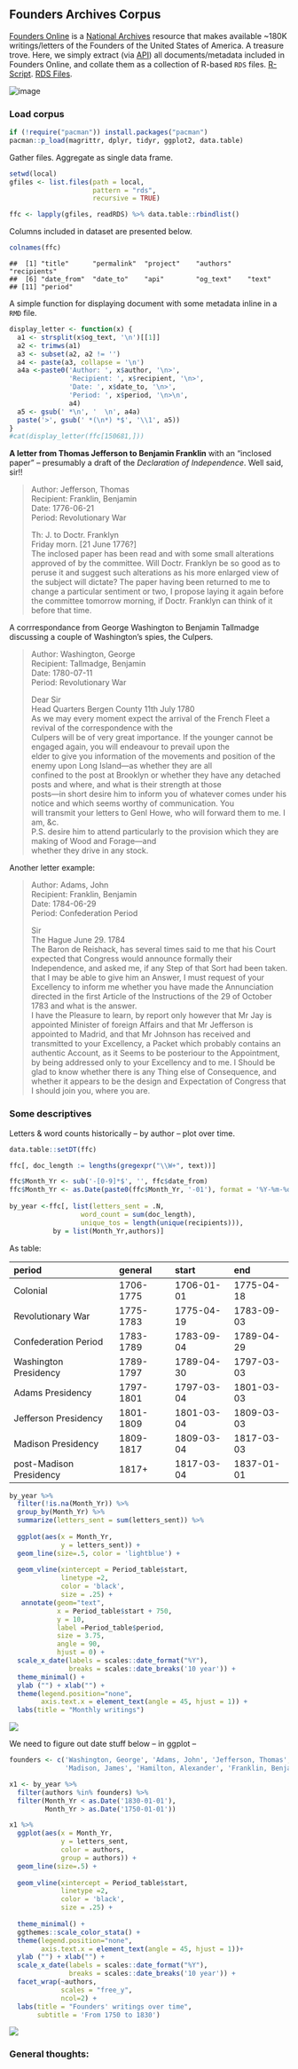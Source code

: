 Founders Archives Corpus
------------------------

[Founders Online](https://founders.archives.gov/) is a [National
Archives](https://www.archives.gov/) resource that makes available
\~180K writings/letters of the Founders of the United States of America.
A treasure trove. Here, we simply extract (via
[API](https://founders.archives.gov/API/docdata/)) all
documents/metadata included in Founders Online, and collate them as a
collection of R-based `RDS` files.
[R-Script](https://github.com/jaytimm/founders_archive_corpus/blob/master/scrape_founders_archive.R).
[RDS
Files](https://github.com/jaytimm/founders_archive_corpus/tree/master/data).

![image](/README_files/figure-markdown_github/founders.png)

### Load corpus

``` r
if (!require("pacman")) install.packages("pacman")
pacman::p_load(magrittr, dplyr, tidyr, ggplot2, data.table)
```

Gather files. Aggregate as single data frame.

``` r
setwd(local)
gfiles <- list.files(path = local, 
                     pattern = "rds", 
                     recursive = TRUE) 

ffc <- lapply(gfiles, readRDS) %>% data.table::rbindlist()
```

Columns included in dataset are presented below.

``` r
colnames(ffc)
```

    ##  [1] "title"      "permalink"  "project"    "authors"    "recipients"
    ##  [6] "date_from"  "date_to"    "api"        "og_text"    "text"      
    ## [11] "period"

A simple function for displaying document with some metadata inline in a
`RMD` file.

``` r
display_letter <- function(x) {
  a1 <- strsplit(x$og_text, '\n')[[1]]
  a2 <- trimws(a1)
  a3 <- subset(a2, a2 != '')
  a4 <- paste(a3, collapse = '\n')
  a4a <-paste0('Author: ', x$author, '\n>', 
               'Recipient: ', x$recipient, '\n>', 
               'Date: ', x$date_to, '\n>', 
               'Period: ', x$period, '\n>\n', 
               a4)
  a5 <- gsub(' *\n', '  \n', a4a)
  paste('>', gsub(' *(\n*) *$', '\\1', a5))
}
#cat(display_letter(ffc[150681,]))
```

**A letter from Thomas Jefferson to Benjamin Franklin** with an
“inclosed paper” – presumably a draft of the *Declaration of
Independence*. Well said, sir!!

> Author: Jefferson, Thomas  
> Recipient: Franklin, Benjamin  
> Date: 1776-06-21  
> Period: Revolutionary War
>
> Th: J. to Doctr. Franklyn  
> Friday morn. \[21 June 1776?\]  
> The inclosed paper has been read and with some small alterations
> approved of by the committee. Will Doctr. Franklyn be so good as to
> peruse it and suggest such alterations as his more enlarged view of
> the subject will dictate? The paper having been returned to me to
> change a particular sentiment or two, I propose laying it again before
> the committee tomorrow morning, if Doctr. Franklyn can think of it
> before that time.

A corrrespondance from George Washington to Benjamin Tallmadge
discussing a couple of Washington’s spies, the Culpers.

> Author: Washington, George  
> Recipient: Tallmadge, Benjamin  
> Date: 1780-07-11  
> Period: Revolutionary War
>
> Dear Sir  
> Head Quarters Bergen County 11th July 1780  
> As we may every moment expect the arrival of the French Fleet a
> revival of the correspondence with the  
> Culpers will be of very great importance. If the younger cannot be
> engaged again, you will endeavour to prevail upon the  
> elder to give you information of the movements and position of the
> enemy upon Long Island—as whether they are all  
> confined to the post at Brooklyn or whether they have any detached
> posts and where, and what is their strength at those  
> posts—in short desire him to inform you of whatever comes under his
> notice and which seems worthy of communication. You  
> will transmit your letters to Genl Howe, who will forward them to me.
> I am, &c.  
> P.S. desire him to attend particularly to the provision which they are
> making of Wood and Forage—and  
> whether they drive in any stock.

Another letter example:

> Author: Adams, John  
> Recipient: Franklin, Benjamin  
> Date: 1784-06-29  
> Period: Confederation Period
>
> Sir  
> The Hague June 29. 1784  
> The Baron de Reishack, has several times said to me that his Court
> expected that Congress would announce formally their Independence, and
> asked me, if any Step of that Sort had been taken. that I may be able
> to give him an Answer, I must request of your Excellency to inform me
> whether you have made the Annunciation directed in the first Article
> of the Instructions of the 29 of October 1783 and what is the
> answer.  
> I have the Pleasure to learn, by report only however that Mr Jay is
> appointed Minister of foreign Affairs and that Mr Jefferson is
> appointed to Madrid, and that Mr Johnson has received and transmitted
> to your Excellency, a Packet which probably contains an authentic
> Account, as it Seems to be posteriour to the Appointment, by being
> addressed only to your Excellency and to me. I Should be glad to know
> whether there is any Thing else of Consequence, and whether it appears
> to be the design and Expectation of Congress that I should join you,
> where you are.

### Some descriptives

Letters & word counts historically – by author – plot over time.

``` r
data.table::setDT(ffc)

ffc[, doc_length := lengths(gregexpr("\\W+", text))]

ffc$Month_Yr <- sub('-[0-9]*$', '', ffc$date_from)
ffc$Month_Yr <- as.Date(paste0(ffc$Month_Yr, '-01'), format = '%Y-%m-%d')
  
by_year <-ffc[, list(letters_sent = .N, 
                  word_count = sum(doc_length),
                  unique_tos = length(unique(recipients))), 
           by = list(Month_Yr,authors)]
```

As table:

| period                  | general   | start      | end        |
|:------------------------|:----------|:-----------|:-----------|
| Colonial                | 1706-1775 | 1706-01-01 | 1775-04-18 |
| Revolutionary War       | 1775-1783 | 1775-04-19 | 1783-09-03 |
| Confederation Period    | 1783-1789 | 1783-09-04 | 1789-04-29 |
| Washington Presidency   | 1789-1797 | 1789-04-30 | 1797-03-03 |
| Adams Presidency        | 1797-1801 | 1797-03-04 | 1801-03-03 |
| Jefferson Presidency    | 1801-1809 | 1801-03-04 | 1809-03-03 |
| Madison Presidency      | 1809-1817 | 1809-03-04 | 1817-03-03 |
| post-Madison Presidency | 1817+     | 1817-03-04 | 1837-01-01 |

``` r
by_year %>%
  filter(!is.na(Month_Yr)) %>%
  group_by(Month_Yr) %>%
  summarize(letters_sent = sum(letters_sent)) %>%
  
  ggplot(aes(x = Month_Yr, 
             y = letters_sent)) +
  geom_line(size=.5, color = 'lightblue') +
  
  geom_vline(xintercept = Period_table$start,
             linetype =2, 
             color = 'black', 
             size = .25) +
   annotate(geom="text", 
            x = Period_table$start + 750, 
            y = 10, 
            label =Period_table$period,
            size = 3.75,
            angle = 90,
            hjust = 0) +
  scale_x_date(labels = scales::date_format("%Y"),
               breaks = scales::date_breaks('10 year')) +
  theme_minimal() +
  ylab ("") + xlab("") +
  theme(legend.position="none",
        axis.text.x = element_text(angle = 45, hjust = 1)) + 
  labs(title = "Monthly writings")
```

![](README_files/figure-markdown_github/unnamed-chunk-8-1.png)

We need to figure out date stuff below – in ggplot –

``` r
founders <- c('Washington, George', 'Adams, John', 'Jefferson, Thomas', 
              'Madison, James', 'Hamilton, Alexander', 'Franklin, Benjamin')
```

``` r
x1 <- by_year %>%
  filter(authors %in% founders) %>%
  filter(Month_Yr < as.Date('1830-01-01'),
         Month_Yr > as.Date('1750-01-01')) 

x1 %>%
  ggplot(aes(x = Month_Yr, 
             y = letters_sent, 
             color = authors,
             group = authors)) +
  geom_line(size=.5) +
  
  geom_vline(xintercept = Period_table$start,
             linetype =2, 
             color = 'black', 
             size = .25) +
  
  theme_minimal() +
  ggthemes::scale_color_stata() +
  theme(legend.position="none",
        axis.text.x = element_text(angle = 45, hjust = 1))+
  ylab ("") + xlab("") +
  scale_x_date(labels = scales::date_format("%Y"),
               breaks = scales::date_breaks('10 year')) +
  facet_wrap(~authors, 
             scales = "free_y", 
             ncol=2) + 
  labs(title = "Founders' writings over time",
       subtitle = 'From 1750 to 1830')
```

![](README_files/figure-markdown_github/unnamed-chunk-10-1.png)

### General thoughts:
